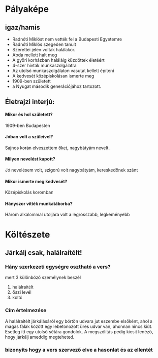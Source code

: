 # Pályaképe
## igaz/hamis
- Radnóti Miklóst nem vették fel a Budapesti Egyetemre
- Radnóti Miklós szegeden tanult
- Szerettei jelen voltak halálakor.
- Abda mellett halt meg
- A győri korházban haláláig küzdöttek életéért
- 4-szer hívták munkaszolgálatra
- Az utolsó munkaszolgálaton vasutat kellett építeni
- A kedvesét középiskolásan ismerte meg
- 1909-ben született
- a Nyugat második generációjához tartozott.

## Életrajzi interjú:
#### Mikor és hol született?
1909-ben Budapesten 
#### Jóban volt a szüleivel?
Sajnos korán elveszettem őket, nagybátyám nevelt.
#### Milyen nevelést kapott?
Jó nevelésem volt, szigorú volt nagybátyám, kereskedőnek szánt
#### Mikor ismerte meg kedvesét?
Középiskolás koromban
#### Hányszor vitték munkatáborba?
Három alkalommal utoljára volt a legrosszabb, legkeményebb

# Költészete

## Járkálj csak, halálraítélt!
### Hány szerkezeti egységre osztható a vers?
 mert 3 különböző személynek beszél 
1. halálraítélt 
2. őszi levél
3. költő

### Cím értelmezése
A halálraítélt járkálásáról egy börtön udvara jut eszembe elsőként, ahol a magas falak között egy lebetonozott üres udvar van, ahonnan nincs kiút. Esetleg itt egy utolsó sétára gondolok. A megszólítás pedig kicsit lenéző, hogy járkálj ameddig megteheted. 

### bizonyíts hogy a vers szervező elve a  hasonlat és az ellentét